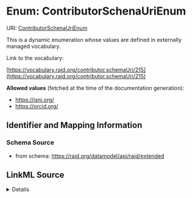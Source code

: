 # Enum: ContributorSchenaUriEnum 



URI: [ContributorSchenaUriEnum](../enums/ContributorSchenaUriEnum.md)


This is a dynamic enumeration whose values are defined in externally managed vocabulary. 

Link to the vocabulary:

[https://vocabulary.raid.org/contributor.schemaUri/215](https://vocabulary.raid.org/contributor.schemaUri/215)


**Allowed values** (fetched at the time of the documentation generation):

* https://isni.org/
* https://orcid.org/











## Identifier and Mapping Information







### Schema Source


* from schema: https://raid.org/datamodel/api/raid/extended







## LinkML Source

<details>
```yaml
name: ContributorSchenaUriEnum
from_schema: https://raid.org/datamodel/api/raid/extended
rank: 1000
reachable_from:
  source_ontology: https://vocabs.ardc.edu.au/repository/api/sparql/raid_research-activity-identifier-raid-controlled-lists_raid-cl-v1-1
  source_nodes:
  - https://vocabulary.raid.org/contributor.schemaUri/215
  relationship_types:
  - skos:hasTopConcept
  is_direct: true
  include_self: false
  traverse_up: false

```
</details>